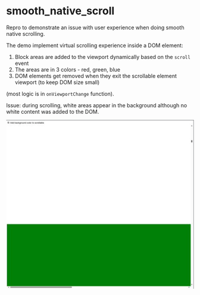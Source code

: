 # smooth_native_scroll
Repro to demonstrate an issue with user experience when doing smooth native scrolling. 

The demo implement virtual scrolling experience inside a DOM element:
1. Block areas are added to the viewport dynamically based on the `scroll` event
2. The areas are in 3 colors - red, green, blue
3. DOM elements get removed when they exit the scrollable element viewport (to keep DOM size small)

(most logic is in `onViewportChange` function).

Issue: during scrolling, white areas appear in the background although no white content was added to the DOM.

![alt text](image.png)